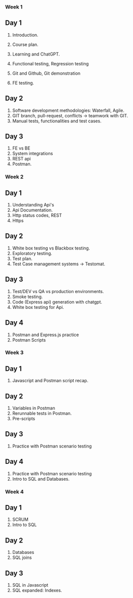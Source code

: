 ### Week 1 

## Day 1

1. Introduction.
2. Course plan.
3. Learning and ChatGPT.

4. Functional testing, Regression testing
5. Git and Github, Git demonstration
6. FE testing.

## Day 2

1. Software development methodologies: Waterfall, Agile.
2. GIT branch, pull-request, conflicts -> teamwork with GIT.
3. Manual tests, functionalities and test cases.

## Day 3

1. FE vs BE
2. System integrations
3. REST api
4. Postman.

### Week 2

## Day 1

1. Understanding Api's
2. Api Documentation.
3. Http status codes, REST
4. Https

## Day 2

1. White box testing vs Blackbox testing.
2. Exploratory testing.
3. Test plan.
4. Test Case management systems -> Testomat.

## Day 3
1. Test/DEV vs QA vs production environments.
2. Smoke testing.
3. Code (Express api) generation with chatgpt.
4. White box testing for Api.

## Day 4

1. Postman and Express.js practice
2. Postman Scripts

### Week 3

## Day 1

1. Javascript and Postman script recap.

## Day 2

1. Variables in Postman
2. Rerunnable tests in Postman.
3. Pre-scripts

## Day 3

1. Practice with Postman scenario testing

## Day 4

1. Practice with Postman scenario testing
1. Intro to SQL and Databases.


### Week 4

## Day 1

1. SCRUM
1. Intro to SQL

## Day 2

1. Databases
1. SQL joins

## Day 3

1. SQL in Javascript
2. SQL expanded: Indexes.